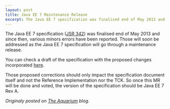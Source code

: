 ```yaml
---
layout: post
title: Java EE 7 Maintenance Release
excerpt: The Java EE 7 specification was finalised end of May 2013 and since then...
---
```


The Java EE 7 specification ([JSR 342](https://jcp.org/en/jsr/detail?id=342)) was finalised end of May 2013 and since then, various minors errors have been reported. Those will soon be addressed as the Java EE 7 specification will go through a maintenance release.

You can check a draft of the specification with the proposed changes incorporated [here](https://javaee.github.io/javaee-spec/).

Those proposed corrections should only impact the specification document itself and not the Reference Implementation nor the TCK. So once this MR will be done and voted, the version of the specification should be Java EE 7 Rev A.

*Originaly posted on [The Aquarium](https://blogs.oracle.com/theaquarium/java-ee-7-maintenance-release) blog.*
